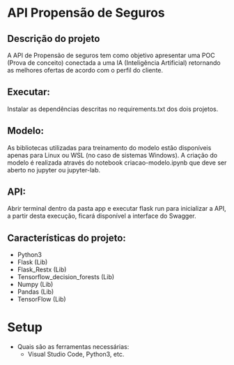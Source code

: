 # API Propensão de Seguros

## Descrição do projeto
A API de Propensão de seguros tem como objetivo apresentar uma POC (Prova de conceito) conectada a uma IA (Inteligência Artificial) retornando as melhores ofertas de acordo com o perfil do cliente.

## Executar:
Instalar as dependências descritas no requirements.txt dos dois projetos.

## Modelo:
As bibliotecas utilizadas para treinamento do modelo estão disponíveis apenas para Linux ou WSL (no caso de sistemas Windows). A criação do modelo é realizada através do notebook criacao-modelo.ipynb que deve ser aberto no jupyter ou jupyter-lab.

## API:
Abrir terminal dentro da pasta app e executar flask run para inicializar a API, a partir desta execução, ficará disponível a interface do Swagger.

## Características do projeto:
- Python3
- Flask (Lib)
- Flask_Restx (Lib)
- Tensorflow_decision_forests (Lib)
- Numpy (Lib)
- Pandas (Lib)
- TensorFlow (Lib)

# Setup
- Quais são as ferramentas necessárias:
  - Visual Studio Code, Python3, etc.